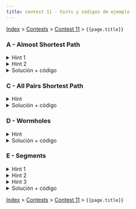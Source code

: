 ```yaml
---
title: contest 11 - hints y códigos de ejemplo
---
```


[Index](../index) > [Contests](../contests) > [Contest 11](../contests#contest-11) > ```{{page.title}}```

### A - Almost Shortest Path

<details>
  <summary>Hint 1</summary>
  Sea L(u,v) la distancia más corta desde u hasta v (si no existe un camino, L(u,v) = infinito). Una arista (u,v) es parte de algún camino más corto desde S a D si y sólo si L(S,u) + w_{u,v} + L(v,D) = L(S,D).
</details>
<details>
  <summary>Hint 2</summary>
  Notar que en el Hint 1 necesitamos ser capaces de calcular L(S,u) y L(u,D) para cualquier posible nodo u (recordar que S y D son fijos). Piensa en una forma de calcular eficientemente ambos para todos los nodos.
</details>
<details>
  <summary>Solución + código</summary>
  Para calcular L(S,u) para cada nodo u, corremos dijkstra desde S en el grafo G. Para calcular L(u,D), corremos dijkstra desde D sobre un grafo G' equivalente al grafo G con las aristas invertidas. Luego iteramos sobre todas las aristas (u,v) y aquellas que cumplan la propiedad del hint 1 las descartamos, y las demás las agregamos en nuevo grafo G''. Finalmente corremos un tercer dijkstra en G'' desde S y reportamos la distancia hasta D (o -1 si no se puede llegar). <a href="https://github.com/PabloMessina/Competitive-Programming-Material/blob/master/Solved%20problems/SPOJ/SAMER08A_AlmostShortestPath.cpp">Código de ejemplo</a>
</details>

### C - All Pairs Shortest Path

<details>
  <summary>Hint</summary>
  Por la materia vista, obviamente floyd warshall, pero cuidado con los casos bordes. Notar que el enunciado no menciona restricciones sobre sobre cómo puede ser el grafo. Eso quiere decir que en teoría podrían haber múltiples aristas entre dos nodos y también self-loops (de un nodo a sí mismo).
</details>
<details>
  <summary>Solución + código</summary>
  Básicamente floyd warshall con el extra para detectar ciclos negativos (ver materia en sección grafos) y teniendo cuidado con manejar los casos bordes mencionados. <a href="https://github.com/PabloMessina/Competitive-Programming-Material/blob/master/Solved%20problems/kattis/AllPairsShortestPath.cpp">Código de ejemplo</a>
</details>

### D - Wormholes

<details>
  <summary>Hint</summary>
  Bellman Ford
</details>
<details>
  <summary>Solución + código</summary>
  Bellman Ford básicamente, más el extra para pillar ciclos negativos (ver materia sección grafos). <a href="https://github.com/PabloMessina/Competitive-Programming-Material/blob/master/Solved%20problems/UVA/558_Wormholes.cpp">Código de ejemplo</a>
</details>

### E - Segments

<details>
  <summary>Hint 1</summary>
  Notar que las alturas dan lo mismo, sólo importan los intervalos en el eje X.
</details>
<details>
  <summary>Hint 2</summary>
  Si podemos lanzar rayos verticales tal que ningún intervalo es atravesado por más de R rayos, entonces también se puede lograr con R+1, R+2, etc. Simétricamente, si no es posible lograrlo con una cota de R rayos, menos se va a poder con R-1, R-2, etc. Es decir, podemos hacer búsqueda binaria para encontrar el menor R donde se puede.
</details>
<details>
  <summary>Hint 3</summary>
Sea K(x) = la cantidad de rayos lanzados verticalmente a la izquierda de la coordenada x inclusive. Entonces podemos verificar si es que es posible satisfacer la cota por intervalo R si es que existe solución para un sistema de inecuaciones sobre K(x) evaluado en muchos puntos. Es decir:
  <ul>
    <li>K(x) <= K(y) para todo x < y</li>
    <li>1 <= K(y - eps) - K(x + eps) <= R para todo intervalo abierto (x, y) dado en el input</li>
  </ul>
  El 'eps' es por el hecho de que justo en el extremo de un intervalo uno puede lanzar un rayo y dicho rayo no se agrega al contador del intervalo (recordar que son intervalos abiertos). Por ejemplo para este input:
<p>
5<br/>
0 5 1<br/>
5 10 1<br/>
0 4 1<br/>
4 6 1<br/>
6 10 1</p>
  la respuesta debería ser 1 (hacerse un dibujito para convencerse).
</details>
<details>
  <summary>Solución + código</summary>
  Hacemos búsqueda binaria para encontrar el R óptimo. En el predicado de la búsqueda binaria verificamos si el sistema de inecuaciones mencionado tiene solución. Para ello podemos expresar todas las desigualdades en forma canónica como var1 - var2 <= constante, armar un grafo a partir de estas desigualdades y correr bellman-ford sobre el grafo para detectar la existencia de ciclos negativos. Si no hay ciclos negativos, entonces el sistematica de inecuaciones tiene solución. Para entender bien cómo funciona esto último, revisar las referencias en los comentarios del <a href="https://github.com/PabloMessina/Competitive-Programming-Material/blob/master/Solved%20problems/SPOJ/SEGMENTS.cpp">Código de ejemplo</a>.
</details>

<!-- <details> 
  <summary>Hint</summary>   
</details>
<details> 
  <summary>Solución + código</summary>
  <a href="">Código de ejemplo</a>
</details> -->

[Index](../index) > [Contests](../contests) > [Contest 11](../contests#contest-11) > ```{{page.title}}```
